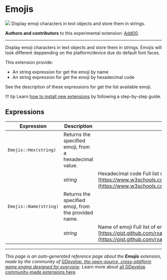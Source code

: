 # Emojis

<img src="https://resources.gdevelop-app.com/assets/Icons/sticker-emoji.svg" class="extension-icon"></img>
Display emoji characters in text objects and store them in strings.

**Authors and contributors** to this experimental extension: [Add00](https://gd.games/Add00).

---

Display emoji characters in text objects and store them in strings. Emojis will look different deppending on the platform/device due do default font faces.

This extension provide:

- An string expression for get the emoji by name
- An string expression for get the emoji by hexadecimal code

See the description of these expressions for get the list available emoji.

!!! tip
    Learn [how to install new extensions](/gdevelop5/extensions/search) by following a step-by-step guide.

## Expressions

| Expression | Description |  |
|-----|-----|-----|
| `Emojis::Hex(string)` | Returns the specified emoji, from a hexadecimal value. ||
| | _string_ | Hexadecimal code Full list of hexadecimal code: [https://www.w3schools.com/charsets/ref_emoji.asp](https://www.w3schools.com/charsets/ref_emoji.asp) |
| `Emojis::Name(string)` | Returns the specified emoji, from the provided name. ||
| | _string_ | Name of emoji Full list of emojis: [https://gist.github.com/rxaviers/7360908](https://gist.github.com/rxaviers/7360908) |


---

*This page is an auto-generated reference page about the **Emojis** extension, made by the community of [GDevelop, the open-source, cross-platform game engine designed for everyone](https://gdevelop.io/).* Learn more about [all GDevelop community-made extensions here](/gdevelop5/extensions).